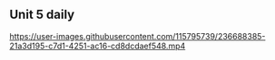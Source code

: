 ## Unit 5 daily


https://user-images.githubusercontent.com/115795739/236688385-21a3d195-c7d1-4251-ac16-cd8dcdaef548.mp4

